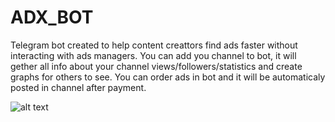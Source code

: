 # ADX_BOT 
Telegram bot created to help content creattors find ads faster without interacting with ads managers.
You can add you channel to bot, it will gether all info about your channel views/followers/statistics and create graphs for others to see.
You can order ads in bot and it will be automaticaly posted in channel after payment. 

![alt text](https://i.ibb.co/QJbD39d/Screenshot-from-2023-04-26-12-45-23.png)
